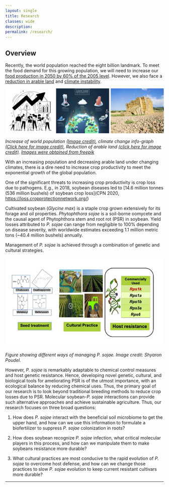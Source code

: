 ```yaml
---
layout: single
title: Research
classes: wide
description:
permalink: /research/
---
```


<h2>Overview</h2>

Recently, the world population reached the eight billion landmark. To meet the food demand for this growing population, we will need to increase our [food production in 2050 by 60% of the 2005 level](https://news.un.org/en/story/2022/07/1122272). However, we also face a [reduction in arable land](https://www.theguardian.com/environment/2015/dec/02/arable-land-soil-food-security-shortage) and [climate instability](https://www.un.org/en/climatechange/what-is-climate-change).

![image](/assets/images/research_intro_1.jpg)

<em>Increase of world population [(Image credit)](https://www.freepik.com/free-vector/population-growth-abstract-concept-vector-illustration-census-service-world-population-explosion-human-quantity-growth-natural-increase-rate-overpopulation-demographics-abstract-metaphor_24070794.htm#query=increase%20world%20population&position=2&from_view=search&track=sph), climate change info-graph [(Click here for image credit)](https://www.freepik.com/free-vector/gradient-climate-change-infographic-template_18039667.htm#query=Climate%20change&position=5&from_view=search&track=sph), Reduction of arable land [(click here for image credit)](https://www.freepik.com/free-photo/bales-straw-la-rioja-spain_17464100.htm#query=reduction%20of%20arable%20land&position=21&from_view=search&track=ais). [Images were obtained from freepik](https://www.freepik.com/)</em>

With an increasing population and decreasing arable land under changing climates, there is a dire need to increase crop productivity to meet the exponential growth of the global population.

One of the significant threats to increasing crop productivity is crop loss due to pathogens. E.g., in 2018, soybean diseases led to [14.6 million tonnes (536 million bushels) of soybean crop loss](CPN 2020, https://loss.cropprotectionnetwork.org/)

Cultivated soybean (<i>Glycine max</i>) is a staple crop grown extensively for its forage and oil properties. <i>Phytophthora sojae</i> is a soil-borne oomycete and the causal agent of Phytophthora stem and root rot (PSR) in soybean. Yield losses attributed to <i>P. sojae</i> can range from negligible to 100% depending on disease severity, with worldwide estimates exceeding 1.1 million metric tons (~40.4 million bushels) annually.

Management of <i>P. sojae</i> is achieved through a combination of genetic and cultural strategies.

![image](/assets/images/pathogen_managment/Slide1.jpeg)

<em>Figure showing different ways of managing <i>P. sojae</i>. Image credit: Shyaron Poudel.</em>

However, <i>P. sojae</i> is remarkably adaptable to chemical control measures and host genetic resistance. Hence, developing novel genetic, cultural, and biological tools for ameliorating PSR is of the utmost importance, with an ecological balance by reducing chemical uses. Thus, the primary goal of our research is to look beyond traditional breeding methods to reduce crop losses due to PSR. Molecular soybean-<i>P. sojae</i> interactions can provide such alternative approaches and achieve sustainable agriculture.
Thus, our research focuses on three broad questions:

1. How does <i>P. sojae</i> interact with the beneficial soil microbiome to get the upper hand, and how can we use this information to formulate a biofertilizer to suppress <i>P. sojae</i> colonization in roots?

2. How does soybean recognize <i>P. sojae</i> infection, what critical molecular players in this process, and how can we manipulate them to make soybeans resistance more durable?

3. What cultural practices are most conducive to the rapid evolution of <i>P. sojae</i> to overcome host defense, and how can we change those practices to slow <i>P. sojae</i> evolution to keep current resistant cultivars more durable?

---
